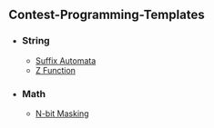 ## Contest-Programming-Templates
- ### String
  * [Suffix Automata](https://github.com/SakibulMowla/Contest-Programming-Templates/blob/master/SuffixAutomata.cpp)
  * [Z Function](https://github.com/SakibulMowla/Contest-Programming-Templates/blob/master/Z%20Function.cpp)
- ### Math
  * [N-bit Masking](https://github.com/SakibulMowla/Contest-Programming-Templates/blob/master/n-bit%20masking.cpp)
